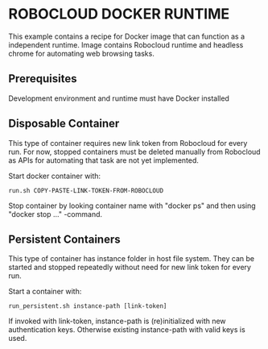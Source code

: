 # ROBOCLOUD DOCKER RUNTIME

This example contains a recipe for Docker image that can function as a independent runtime. Image contains Robocloud runtime and headless chrome for automating web browsing tasks.

## Prerequisites
Development environment and runtime must have Docker installed

## Disposable Container

This type of container requires new link token from Robocloud for every run. For now, stopped containers must be deleted manually from Robocloud as APIs for automating that task are not yet implemented.

Start docker container with:

    run.sh COPY-PASTE-LINK-TOKEN-FROM-ROBOCLOUD

Stop container by looking container name with "docker ps" and then using "docker stop ..." -command.

## Persistent Containers

This type of container has instance folder in host file system. They can be started and stopped repeatedly without need for new link token for every run.

Start a container with:

    run_persistent.sh instance-path [link-token]

If invoked with link-token, instance-path is (re)initialized with new authentication keys. Otherwise existing instance-path with valid keys is used.
